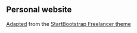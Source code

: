 ## Personal website

[Adapted](https://github.com/thomascorrie/startbootstrap-freelancer) from the [StartBootstrap Freelancer theme](https://github.com/BlackrockDigital/startbootstrap-freelancer)
